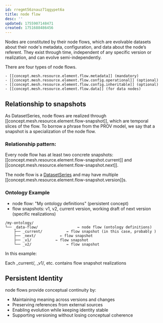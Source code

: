 ```yaml
---
id: rregmt56znauz71qgypet6a
title: node flow
desc: ''
updated: 1755907148471
created: 1751688486456
---
```


Nodes are constituted by their node flows, which are evolvable datasets about their node's metadata, configuration, and data about the node’s referent. They exist through time, independent of any specific version or realization, and can evolve semi-independently.

There are four types of node flows.

    - [[concept.mesh.resource.element.flow.metadata]] (mandatory)
    - [[concept.mesh.resource.element.flow.config.operational]] (optional)
    - [[concept.mesh.resource.element.flow.config.inheritable]] (optional)
    - [[concept.mesh.resource.element.flow.data]] (for data nodes)


## Relationship to snapshots

As DatasetSeries, node flows are realized through [[concept.mesh.resource.element.flow-snapshot]], which are temporal slices of the flow. To borrow a phrase from the PROV model, we say that a snapshot is a specialization of the node flow.

### Relationship pattern:

Every node flow has at least two concrete snapshots: [[concept.mesh.resource.element.flow-snapshot.current]] and [[concept.mesh.resource.element.flow-snapshot.next]].

The node flow is a [DatasetSeries](https://www.w3.org/TR/vocab-dcat-3/#Class:Dataset_Series) and may have multiple [[concept.mesh.resource.element.flow-snapshot.version]]s.


### Ontology Example

- node flow: "My ontology definitions" (persistent concept)
- flow snapshots: v1, v2, current version, working draft of next version (specific realizations)


```file
/my-ontology/
└── _data-flow/                  ← node flow (ontology definitions)
    ├── _current/           ← flow snapshot (in this case, probably )
    ├── _next/           ← flow snapshot
    ├── _v1/           ← flow snapshot
    └── _v2/                ← flow snapshot
```

In this example:

Each _current/, _v1/, etc. contains flow snapshot realizations

## Persistent Identity

node flows provide conceptual continuity by:

- Maintaining meaning across versions and changes
- Preserving references from external sources
- Enabling evolution while keeping identity stable
- Supporting versioning without losing conceptual coherence
